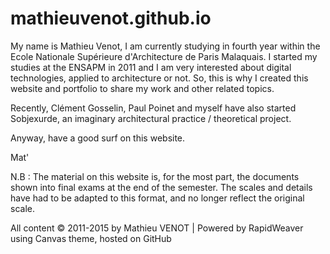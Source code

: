 # mathieuvenot.github.io

My name is Mathieu Venot, I am currently studying in fourth year within the Ecole Nationale Supérieure d'Architecture de Paris Malaquais.
I started my studies at the ENSAPM in 2011 and I am very interested about digital technologies, applied to architecture or not.
So, this is why I created this website and portfolio to share my work and other related topics.

Recently, Clément Gosselin, Paul Poinet and myself have also started Sobjexurde, an imaginary architectural practice / theoretical project.

Anyway, have a good surf on this website.

Mat'

N.B : The material on this website is, for the most part, the documents shown into final exams at the end of the semester. The scales and details have had to be adapted to this format, and no longer reflect the original scale.



All content © 2011-2015 by Mathieu VENOT | Powered by RapidWeaver using Canvas theme, hosted on GitHub

